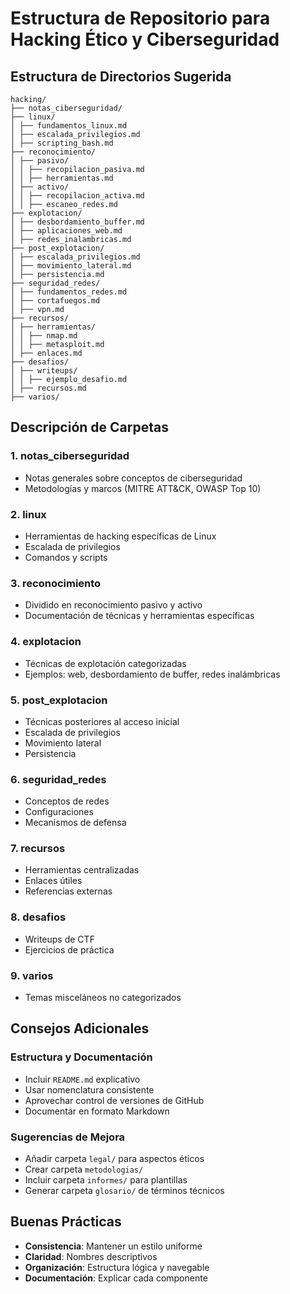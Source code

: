 # Estructura de Repositorio para Hacking Ético y Ciberseguridad

## Estructura de Directorios Sugerida

```
hacking/
├── notas_ciberseguridad/
├── linux/
│ ├── fundamentos_linux.md
│ ├── escalada_privilegios.md
│ ├── scripting_bash.md
├── reconocimiento/
│ ├── pasivo/
│ │ ├── recopilacion_pasiva.md
│ │ ├── herramientas.md
│ ├── activo/
│ │ ├── recopilacion_activa.md
│ │ ├── escaneo_redes.md
├── explotacion/
│ ├── desbordamiento_buffer.md
│ ├── aplicaciones_web.md
│ ├── redes_inalambricas.md
├── post_explotacion/
│ ├── escalada_privilegios.md
│ ├── movimiento_lateral.md
│ ├── persistencia.md
├── seguridad_redes/
│ ├── fundamentos_redes.md
│ ├── cortafuegos.md
│ ├── vpn.md
├── recursos/
│ ├── herramientas/
│ │ ├── nmap.md
│ │ ├── metasploit.md
│ ├── enlaces.md
├── desafios/
│ ├── writeups/
│ │ ├── ejemplo_desafio.md
│ ├── recursos.md
├── varios/
```

## Descripción de Carpetas

### 1. notas_ciberseguridad
- Notas generales sobre conceptos de ciberseguridad
- Metodologías y marcos (MITRE ATT&CK, OWASP Top 10)

### 2. linux
- Herramientas de hacking específicas de Linux
- Escalada de privilegios
- Comandos y scripts

### 3. reconocimiento
- Dividido en reconocimiento pasivo y activo
- Documentación de técnicas y herramientas específicas

### 4. explotacion
- Técnicas de explotación categorizadas
- Ejemplos: web, desbordamiento de buffer, redes inalámbricas

### 5. post_explotacion
- Técnicas posteriores al acceso inicial
- Escalada de privilegios
- Movimiento lateral
- Persistencia

### 6. seguridad_redes
- Conceptos de redes
- Configuraciones
- Mecanismos de defensa

### 7. recursos
- Herramientas centralizadas
- Enlaces útiles
- Referencias externas

### 8. desafios
- Writeups de CTF
- Ejercicios de práctica

### 9. varios
- Temas misceláneos no categorizados

## Consejos Adicionales

### Estructura y Documentación
- Incluir `README.md` explicativo
- Usar nomenclatura consistente
- Aprovechar control de versiones de GitHub
- Documentar en formato Markdown

### Sugerencias de Mejora
- Añadir carpeta `legal/` para aspectos éticos
- Crear carpeta `metodologias/` 
- Incluir carpeta `informes/` para plantillas
- Generar carpeta `glosario/` de términos técnicos

## Buenas Prácticas

- **Consistencia**: Mantener un estilo uniforme
- **Claridad**: Nombres descriptivos
- **Organización**: Estructura lógica y navegable
- **Documentación**: Explicar cada componente
